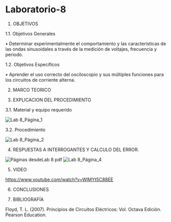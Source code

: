 # Laboratorio-8

1.	OBJETIVOS 

1.1.	Objetivos Generales 

•	Determinar experimentalmente el comportamiento y las características de las ondas sinusoidales a través de la medición de voltajes, frecuencia y periodo.  

1.2.	Objetivos Específicos 

•	Aprender el uso correcto del osciloscopio y sus múltiples funciones para los circuitos de corriente alterna. 

2.	MARCO TEORICO 

3.	EXPLICACION DEL PROCEDIMIENTO

3.1.	Material y equipo requerido 

![Lab 8_Página_1](https://user-images.githubusercontent.com/93209004/153963764-be1798e1-694a-4930-b921-971e8a442852.jpg)

3.2.	Procedimiento

![Lab 8_Página_2](https://user-images.githubusercontent.com/93209004/153963798-2b1af301-3b38-4997-982c-b59a76ed9278.jpg)

4.	RESPUESTAS A INTERROGANTES Y CALCULO DEL ERROR.

![Páginas desdeLab 8 pdf](https://user-images.githubusercontent.com/93209004/153964151-cffb6616-3bee-49e3-a0ae-a8f123250add.jpg)
![Lab 8_Página_4](https://user-images.githubusercontent.com/93209004/153963831-602a87e6-fbd7-476e-b726-18d48fbd8e02.jpg)

5.	VIDEO

https://www.youtube.com/watch?v=WlMYt5C88EE

6.	CONCLUSIONES	



7. BIBLIOGRAFÍA 

Floyd, T. L. (2007). Principios de Circuitos Eléctricos: Vol. Octava Edición. Pearson Education.
